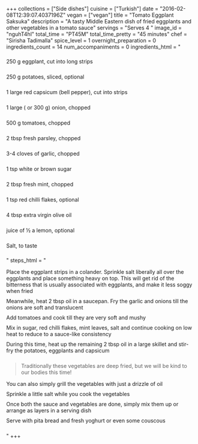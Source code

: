 +++
collections = ["Side dishes"]
cuisine = ["Turkish"]
date = "2016-02-08T12:39:07.4037196Z"
vegan = ["vegan"]
title = "Tomato Eggplant Saksuka"
description = "A tasty Middle Eastern dish of fried eggplants and other vegetables in a tomato sauce"
servings = "Serves 4 "
image_id = "nguhT4hl"
total_time = "PT45M"
total_time_pretty = "45 minutes"
chef = "Sirisha Tadimalla"
spice_level = 1
overnight_preparation = 0
ingredients_count = 14
num_accompaniments = 0
ingredients_html = "<ul style='padding-left: 0; list-style: none;'><li itemprop='recipeIngredient' style='margin: 8px 0px;padding: 8px 0px;'>250 g eggplant, cut into long strips</li><li itemprop='recipeIngredient' style='margin: 8px 0px;padding: 8px 0px;'>250 g potatoes, sliced, optional</li><li itemprop='recipeIngredient' style='margin: 8px 0px;padding: 8px 0px;'>1 large red capsicum (bell pepper), cut into strips</li><li itemprop='recipeIngredient' style='margin: 8px 0px;padding: 8px 0px;'>1 large ( or 300 g) onion, chopped</li><li itemprop='recipeIngredient' style='margin: 8px 0px;padding: 8px 0px;'>500 g tomatoes, chopped</li><li itemprop='recipeIngredient' style='margin: 8px 0px;padding: 8px 0px;'>2 tbsp fresh parsley, chopped</li><li itemprop='recipeIngredient' style='margin: 8px 0px;padding: 8px 0px;'>3-4 cloves of garlic, chopped</li><li itemprop='recipeIngredient' style='margin: 8px 0px;padding: 8px 0px;'>1 tsp white or brown sugar</li><li itemprop='recipeIngredient' style='margin: 8px 0px;padding: 8px 0px;'>2 tbsp fresh mint, chopped</li><li itemprop='recipeIngredient' style='margin: 8px 0px;padding: 8px 0px;'>1 tsp red chilli flakes, optional</li><li itemprop='recipeIngredient' style='margin: 8px 0px;padding: 8px 0px;'>4 tbsp extra virgin olive oil</li><li itemprop='recipeIngredient' style='margin: 8px 0px;padding: 8px 0px;'>juice of ½ a lemon, optional</li><li itemprop='recipeIngredient' style='margin: 8px 0px;padding: 8px 0px;'>Salt, to taste</li></ul>"
steps_html = "<ol style='list-style: none inside; padding-left: 0px;'><li style='padding-bottom: 10px;'><i class='step-track-icon fa fa-square-o'></i><span class='step-text' itemprop='recipeInstructions'>Place the eggplant strips in a colander. Sprinkle salt liberally all over the eggplants and place something heavy on top. This will get rid of the bitterness that is usually associated with eggplants, and make it less soggy when fried</span></li><li style='padding-bottom: 10px;'><i class='step-track-icon fa fa-square-o'></i><span class='step-text' itemprop='recipeInstructions'>Meanwhile, heat 2 tbsp oil in a saucepan. Fry the garlic and onions till the onions are soft and translucent</span></li><li style='padding-bottom: 10px;'><i class='step-track-icon fa fa-square-o'></i><span class='step-text' itemprop='recipeInstructions'>Add tomatoes and cook till they are very soft and mushy</span></li><li style='padding-bottom: 10px;'><i class='step-track-icon fa fa-square-o'></i><span class='step-text' itemprop='recipeInstructions'>Mix in sugar, red chilli flakes, mint leaves, salt and continue cooking on low heat to reduce to a sauce-like consistency</span></li><li style='padding-bottom: 10px;'><i class='step-track-icon fa fa-square-o'></i><span class='step-text' itemprop='recipeInstructions'>During this time, heat up the remaining 2 tbsp oil in a large skillet and stir-fry the potatoes, eggplants and capsicum</span></li><blockquote>Traditionally these vegetables are deep fried, but we will be kind to our bodies this time!</blockquote><li style='padding-bottom: 10px;'><i class='step-track-icon fa fa-square-o'></i><span class='step-text' itemprop='recipeInstructions'>You can also simply grill the vegetables with just a drizzle of oil </span></li><li style='padding-bottom: 10px;'><i class='step-track-icon fa fa-square-o'></i><span class='step-text' itemprop='recipeInstructions'>Sprinkle a little salt while you cook the vegetables</span></li><li style='padding-bottom: 10px;'><i class='step-track-icon fa fa-square-o'></i><span class='step-text' itemprop='recipeInstructions'>Once both the sauce and vegetables are done, simply mix them up or arrange as layers in a serving dish</span></li><li style='padding-bottom: 10px;'><i class='step-track-icon fa fa-square-o'></i><span class='step-text' itemprop='recipeInstructions'>Serve with pita bread and fresh yoghurt or even some couscous</span></li></ol>"
+++
